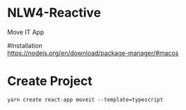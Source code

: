 # NLW4-Reactive
Move IT App

#Installation  
https://nodejs.org/en/download/package-manager/#macos  

# Create Project  
`yarn create react-app moveit --template=typescript`  





